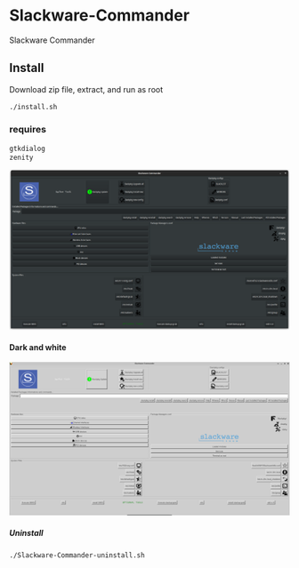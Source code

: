 # Slackware-Commander
Slackware Commander

## Install
Download zip file, extract, and run as root 
```
./install.sh
```
### requires
```
gtkdialog
zenity
```
![Slackware-Commander](https://github.com/rizitis/Slackware-Commander/raw/main/Slackware-Commander.png)
#### Dark and white 
![Slackware-Commander1](https://github.com/rizitis/Slackware-Commander/raw/main/Slackware-Commander1.png)

##### Uninstall
```
./Slackware-Commander-uninstall.sh
```

